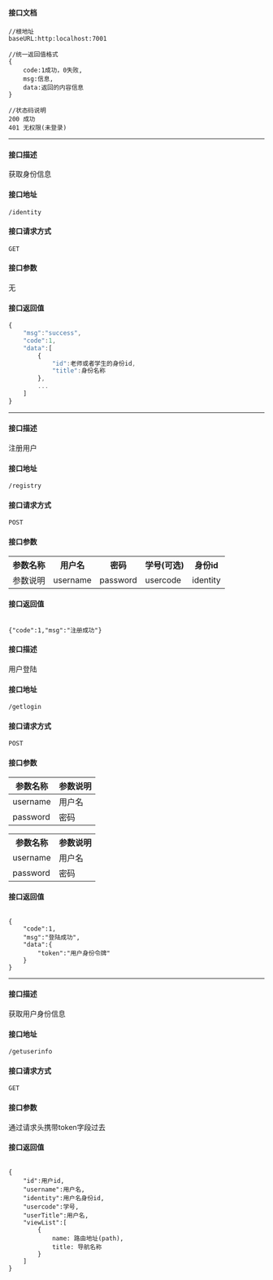 #### 接口文档
```
//根地址
baseURL:http:localhost:7001

//统一返回值格式
{
    code:1成功，0失败,
    msg:信息,
    data:返回的内容信息
}

//状态码说明
200 成功
401 无权限(未登录)
```

------

#### 接口描述

获取身份信息

#### 接口地址

```
/identity
```

#### 接口请求方式

```
GET
```

#### 接口参数

无

#### 接口返回值

```js
{
    "msg":"success",
    "code":1,
    "data":[
        {
            "id":老师或者学生的身份id,
            "title":身份名称
        },
        ...
    ]
}
```

----


#### 接口描述

注册用户

#### 接口地址

```
/registry
```

#### 接口请求方式

```
POST
```

#### 接口参数
<table>
	<tr>
	    <th>参数名称</th>
	    <th >用户名</th>
	    <th>密码</th>
        <th>学号(可选)</th>
	    <th>身份id</th>
	</tr>
	<tr>
        <td>参数说明</td>
	    <td>username</td>
	    <td>password</td>
        <td>usercode</td>
	    <td>identity</td>
	</tr>
</table>

#### 接口返回值

```

{"code":1,"msg":"注册成功"}

```


#### 接口描述

用户登陆

#### 接口地址

```
/getlogin
```

#### 接口请求方式

```
POST
```

#### 接口参数

参数名称| 参数说明
---|---
 username|用户名
 password|密码
 <table>
	<tr>
	    <th>参数名称</th>
	    <th>参数说明</th>
	</tr>
	<tr>
        <td>username</td>
	    <td>用户名</td>
	</tr>
    <tr>
        <td>password</td>
	    <td>密码</td>
	</tr>
</table>


#### 接口返回值

```

{
    "code":1,
    "msg":"登陆成功",
    "data":{
        "token":"用户身份令牌"
    }
}

```

----


#### 接口描述

获取用户身份信息

#### 接口地址

```
/getuserinfo
```

#### 接口请求方式

```
GET
```

#### 接口参数

通过请求头携带token字段过去


#### 接口返回值

```

{
    "id":用户id,
    "username":用户名,
    "identity":用户名身份id,
    "usercode":学号,
    "userTitle":用户名,
    "viewList":[
        {
            name: 路由地址(path),
            title: 导航名称
        }
    ]
}

```

